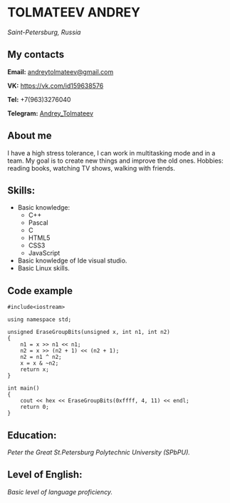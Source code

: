 # TOLMATEEV ANDREY #

*Saint-Petersburg, Russia*

## My contacts ##


**Email:** andreytolmateev@gmail.com

**VK:** https://vk.com/id159638576

**Tel:** +7(963)3276040

**Telegram:** [Andrey_Tolmateev](https://t.me/Andrey_Tolmateev)

## About me ##
I have a high stress tolerance, I can work in multitasking mode and in a team. 
My goal is to create new things and improve the old ones. 
Hobbies: reading books, watching TV shows, walking with friends.

## Skills: ##
* Basic knowledge: 
    * C++
    * Pascal
    * C
    * HTML5
    * CSS3
    * JavaScript
* Basic knowledge of Ide visual studio.
* Basic Linux skills.

## Code example ##
```
#include<iostream>

using namespace std;

unsigned EraseGroupBits(unsigned x, int n1, int n2)
{
	n1 = x >> n1 << n1;                  			 
	n2 = x >> (n2 + 1) << (n2 + 1);
	n2 = n1 ^ n2;
	x = x & ~n2;
	return x;
}

int main() 
{
	cout << hex << EraseGroupBits(0xffff, 4, 11) << endl;
	return 0;
}
```

## Education: ## 
*Peter the Great St.Petersburg Polytechnic University (SPbPU).*

## Level of English: ## 
*Basic level of language proficiency.*
